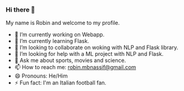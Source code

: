 ### Hi there 👋

My name is Robin and welcome to my profile.


- 🔭 I’m currently working on Webapp.
- 🌱 I’m currently learning Flask.
- 👯 I’m looking to collaborate on woking with NLP and Flask library.
- 🤔 I’m looking for help with a ML project with NLP and Flask.
- 💬 Ask me about sports, movies and science.
- 📫 How to reach me: robin.mbnassif@gmail.com
- 😄 Pronouns: He/Him
- ⚡ Fun fact: I'm an Italian football fan.


